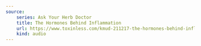 ```yaml
---
source:
    series: Ask Your Herb Doctor
    title: The Hormones Behind Inflammation
    url: https://www.toxinless.com/kmud-211217-the-hormones-behind-inflammation.mp3
    kind: audio
---
```

